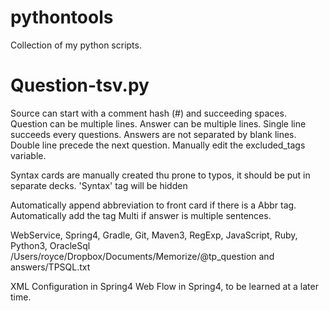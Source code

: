 # pythontools
Collection of my python scripts.


# Question-tsv.py
Source can start with a comment  hash (#) and succeeding spaces.
Question can be multiple lines.
Answer can be multiple lines.
Single line succeeds every questions.
Answers are not separated by blank lines.
Double line precede the next question.
Manually edit the excluded_tags variable.

Syntax cards are manually created thu prone to typos, it should be put in separate decks.  'Syntax' tag will be hidden


Automatically append abbreviation to front card if there is a Abbr tag.
Automatically add the tag Multi if answer is multiple sentences.

WebService, Spring4, Gradle, Git, Maven3, RegExp, JavaScript, Ruby, Python3, OracleSql
/Users/royce/Dropbox/Documents/Memorize/@tp_question and answers/TPSQL.txt

XML Configuration in Spring4
Web Flow in Spring4, to be learned at a later time.
